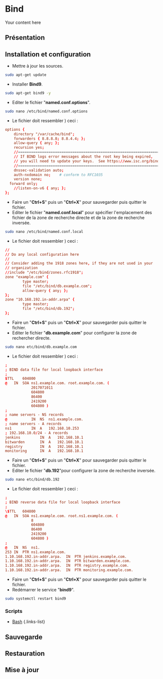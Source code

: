 # Bind
Your content here

## Présentation

## Installation et configuration
- Mettre à jour les sources.
```bash
sudo apt-get update
```
- Installer **Bind9**.
```bash
sudo apt-get bind9 -y
```
- Editer le fichier "**named.conf.options**".
```bash
sudo nano /etc/bind/named.conf.options
```
- Le fichier doit ressembler ) ceci :
```conf
options {
	directory "/var/cache/bind";
	forwarders { 8.8.8.8; 8.8.4.4; };
	allow-query { any; };
	recursion yes;
	//========================================================================
	// If BIND logs error messages about the root key being expired,
	// you will need to update your keys.  See https://www.isc.org/bind-keys
	//========================================================================
	dnssec-validation auto;
	auth-nxdomain no;    # conform to RFC1035
	version none;
  forward only;
	//listen-on-v6 { any; };
};
```
- Faire un "**Ctrl+S**" puis un "**Ctrl+X**" pour sauvegarder puis quitter le fichier.
- Editer le fichier "**named.conf.local**" pour spécifier l'emplacement des fichier de la zone de recherche directe et de la zone de recherche inversée.
```bash
sudo nano /etc/bind/named.conf.local
```
- Le fichier doit ressembler ) ceci :
```conf
//
// Do any local configuration here
//
// Consider adding the 1918 zones here, if they are not used in your
// organization
//include "/etc/bind/zones.rfc1918";
zone "example.com" {
        type master;
        file "/etc/bind/db.example.com";
        allow-query { any; };        
};
zone "10.168.192.in-addr.arpa" {
        type master;
        file "/etc/bind/db.192";
};
```
- Faire un "**Ctrl+S**" puis un "**Ctrl+X**" pour sauvegarder puis quitter le fichier.
- Editer le fichier "**db.example.com**" pour configurer la zone de rechercher directe.
```bash
sudo nano etc/bind/db.example.com
```
- Le fichier doit ressembler ) ceci :
```conf
;
; BIND data file for local loopback interface
;
$TTL	604800
@	IN	SOA	ns1.example.com. root.example.com. (
			2017071011
			604800
			86400
			2419200
			604800 )
;
; name servers - NS records
@			IN	NS	ns1.example.com.
; name servers - A records
ns1			IN	A	192.168.10.253
; 192.168.10.0/24 - A records
jenkins		    IN	A	192.168.10.1
bitwarden		IN	A	192.168.10.1
registry	    IN	A	192.168.10.1
monitoring		IN	A	192.168.10.1
```
- Faire un "**Ctrl+S**" puis un "**Ctrl+X**" pour sauvegarder puis quitter le fichier.
- Editer le fichier "**db.192**"pour configurer la zone de recherche inversée.
```bash
sudo nano etc/bind/db.192
```
- Le fichier doit ressembler ) ceci :
```conf
;
; BIND reverse data file for local loopback interface
;
\$TTL	604800
@	IN	SOA	ns1.example.com. root.ns1.example.com. (
			8
			604800
			86400
			2419200
			604800 )
;
@	IN	NS	ns1.
253	IN	PTR	ns1.example.com.
1.10.168.192.in-addr.arpa.	IN	PTR	jenkins.example.com.
1.10.168.192.in-addr.arpa.	IN	PTR	bitwarden.example.com.
1.10.168.192.in-addr.arpa.	IN	PTR	registry.example.com.
1.10.168.192.in-addr.arpa.	IN	PTR	monitoring.example.com.
```
- Faire un "**Ctrl+S**" puis un "**Ctrl+X**" pour sauvegarder puis quitter le fichier.
- Redémarrer le service "**bind9**".
```bash
sudo systemctl restart bind9
```

### Scripts
- [Bash](https://raw.githubusercontent.com/corentinbeuf/Bash/main/Bind/install_bind.sh)
{.links-list}

## Sauvegarde

## Restauration

## Mise à jour